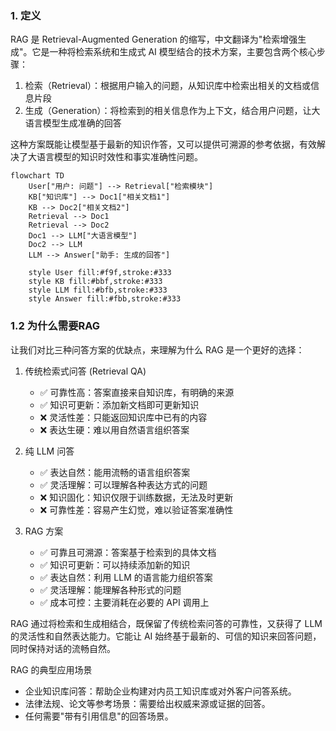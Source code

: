### 1. 定义
RAG 是 Retrieval-Augmented Generation 的缩写，中文翻译为"检索增强生成"。它是一种将检索系统和生成式 AI 模型结合的技术方案，主要包含两个核心步骤：

1. 检索（Retrieval）：根据用户输入的问题，从知识库中检索出相关的文档或信息片段
2. 生成（Generation）：将检索到的相关信息作为上下文，结合用户问题，让大语言模型生成准确的回答

这种方案既能让模型基于最新的知识作答，又可以提供可溯源的参考依据，有效解决了大语言模型的知识时效性和事实准确性问题。
```mermaid
flowchart TD
    User["用户: 问题"] --> Retrieval["检索模块"]
    KB["知识库"] --> Doc1["相关文档1"]
    KB --> Doc2["相关文档2"]
    Retrieval --> Doc1
    Retrieval --> Doc2
    Doc1 --> LLM["大语言模型"]
    Doc2 --> LLM
    LLM --> Answer["助手: 生成的回答"]

    style User fill:#f9f,stroke:#333
    style KB fill:#bbf,stroke:#333
    style LLM fill:#bfb,stroke:#333
    style Answer fill:#fbb,stroke:#333
```
### 1.2 为什么需要RAG

让我们对比三种问答方案的优缺点，来理解为什么 RAG 是一个更好的选择：

1. 传统检索式问答 (Retrieval QA)

    - ✅ 可靠性高：答案直接来自知识库，有明确的来源
    - ✅ 知识可更新：添加新文档即可更新知识
    - ❌ 灵活性差：只能返回知识库中已有的内容
    - ❌ 表达生硬：难以用自然语言组织答案
2. 纯 LLM 问答
    
    - ✅ 表达自然：能用流畅的语言组织答案
    - ✅ 灵活理解：可以理解各种表达方式的问题
    - ❌ 知识固化：知识仅限于训练数据，无法及时更新
    - ❌ 可靠性差：容易产生幻觉，难以验证答案准确性
3. RAG 方案
    
    - ✅ 可靠且可溯源：答案基于检索到的具体文档
    - ✅ 知识可更新：可以持续添加新的知识
    - ✅ 表达自然：利用 LLM 的语言能力组织答案
    - ✅ 灵活理解：能理解各种形式的问题
    - ✅ 成本可控：主要消耗在必要的 API 调用上

RAG 通过将检索和生成相结合，既保留了传统检索问答的可靠性，又获得了 LLM 的灵活性和自然表达能力。它能让 AI 始终基于最新的、可信的知识来回答问题，同时保持对话的流畅自然。

RAG 的典型应用场景

- 企业知识库问答：帮助企业构建对内员工知识库或对外客户问答系统。
- 法律法规、论文等参考场景：需要给出权威来源或证据的回答。
- 任何需要"带有引用信息"的回答场景。
